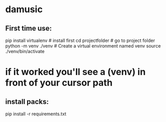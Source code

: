 # damusic


## First time use: ##
pip install virtualenv # install first
cd projectfolder # go to project folder
python -m venv ./venv # Create a virtual environment named venv
source ./venv/bin/activate
# if it worked you'll see a (venv) in front of your cursor path
## install packs:
pip install -r requirements.txt
